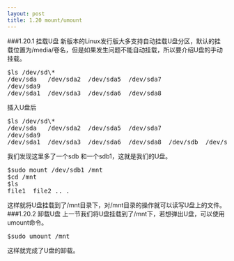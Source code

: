 ```yaml
---
layout: post
title: 1.20 mount/umount
---
```

###1.20.1 挂载U盘
新版本的Linux发行版大多支持自动挂载U盘分区，默认的挂载位置为/media/卷名，但是如果发生问题不能自动挂载，所以要介绍U盘的手动挂载。
<pre class='terminal bootcamp'>
<span class='codeline'>$ls /dev/sd\*</span>
<span class='bash-output'>/dev/sda   /dev/sda2  /dev/sda5  /dev/sda7
/dev/sda9
/dev/sda1  /dev/sda3  /dev/sda6  /dev/sda8</span>
</pre>
插入U盘后
<pre class='terminal bootcamp'>
<span class='codeline'>$ls /dev/sd\*</span>
<span class='bash-output'>/dev/sda   /dev/sda2  /dev/sda5  /dev/sda7
/dev/sda9
/dev/sda1  /dev/sda3  /dev/sda6  /dev/sda8  /dev/sdb  /dev/sdb1</span>
</pre>
我们发现这里多了一个sdb 和一个sdb1，这就是我们的U盘。
<pre class='terminal bootcamp'>
<span class='codeline'>$sudo mount /dev/sdb1 /mnt</span>
<span class='codeline'>$cd /mnt</span>
<span class='codeline'>$ls</span>
<span class='bash-output'>file1  file2 .. .</span>
</pre>
这样就将U盘挂载到了/mnt目录下，对/mnt目录的操作就可以读写U盘上的文件。
###1.20.2 卸载U盘
上一节我们将U盘挂载到了/mnt下，若想弹出U盘，可以使用umount命令。
<pre class='terminal bootcamp'>
<span class='codeline'>$sudo umount /mnt</span>
</pre>
这样就完成了U盘的卸载。
